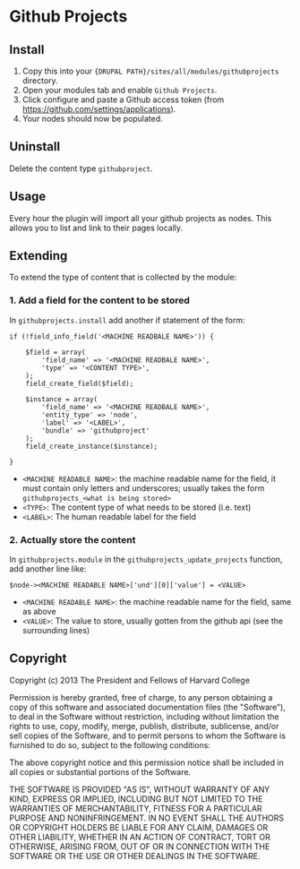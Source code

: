 # Github Projects

## Install

1. Copy this into your `{DRUPAL PATH}/sites/all/modules/githubprojects` directory. 
2. Open your modules tab and enable `Github Projects`. 
3. Click configure and paste a Github access token (from https://github.com/settings/applications).
4. Your nodes should now be populated.

## Uninstall

Delete the content type `githubproject`.

## Usage

Every hour the plugin will import all your github projects as nodes. This allows you to list and link to their pages locally.

## Extending 

To extend the type of content that is collected by the module: 

### 1. Add a field for the content to be stored

In `githubprojects.install` add another if statement of the form:

    if (!field_info_field('<MACHINE READBALE NAME>')) {

        $field = array(
            'field_name' => '<MACHINE READBALE NAME>',
            'type' => '<CONTENT TYPE>',
        );
        field_create_field($field);

        $instance = array(
            'field_name' => '<MACHINE READBALE NAME>',
            'entity_type' => 'node',
            'label' => '<LABEL>',
            'bundle' => 'githubproject'
        );
        field_create_instance($instance);

    }

 * `<MACHINE READABLE NAME>`: the machine readable name for the field, it must contain only letters and underscores; usually takes the form `githubprojects_<what is being stored>`
 * `<TYPE>`: The content type of what needs to be stored (i.e. text)
 * `<LABEL>`: The human readable label for the field

### 2. Actually store the content

In `githubprojects.module` in the `githubprojects_update_projects` function, add another line like:

    $node-><MACHINE READABLE NAME>['und'][0]['value'] = <VALUE>

 * `<MACHINE READABLE NAME>`: the machine readable name for the field, same as above
 * `<VALUE>`: The value to store, usually gotten from the github api (see the surrounding lines)

## Copyright

Copyright (c) 2013 The President and Fellows of Harvard College

Permission is hereby granted, free of charge, to any person obtaining a copy
of this software and associated documentation files (the "Software"), to deal
in the Software without restriction, including without limitation the rights
to use, copy, modify, merge, publish, distribute, sublicense, and/or sell
copies of the Software, and to permit persons to whom the Software is
furnished to do so, subject to the following conditions:

The above copyright notice and this permission notice shall be included in
all copies or substantial portions of the Software.

THE SOFTWARE IS PROVIDED "AS IS", WITHOUT WARRANTY OF ANY KIND, EXPRESS OR
IMPLIED, INCLUDING BUT NOT LIMITED TO THE WARRANTIES OF MERCHANTABILITY,
FITNESS FOR A PARTICULAR PURPOSE AND NONINFRINGEMENT. IN NO EVENT SHALL THE
AUTHORS OR COPYRIGHT HOLDERS BE LIABLE FOR ANY CLAIM, DAMAGES OR OTHER
LIABILITY, WHETHER IN AN ACTION OF CONTRACT, TORT OR OTHERWISE, ARISING FROM,
OUT OF OR IN CONNECTION WITH THE SOFTWARE OR THE USE OR OTHER DEALINGS IN
THE SOFTWARE.
